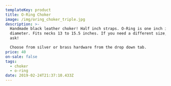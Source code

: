 ```yaml
---
templateKey: product
title: O-Ring Choker
image: /img/oring_choker_triple.jpg
description: >-
  Handmade black leather choker! Half inch straps. O-Ring is one inch in
  diameter. Fits necks 13 to 15.5 inches. If you need a different size, just
  ask! 

  Choose from silver or brass hardware from the drop down tab.
price: 40
on-sale: false
tags:
  - choker
  - o-ring
date: 2019-02-24T21:37:10.433Z
---
```


